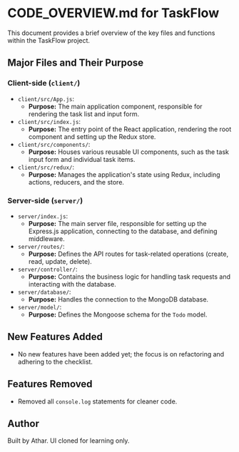 # CODE_OVERVIEW.md for TaskFlow

This document provides a brief overview of the key files and functions within the TaskFlow project.

## Major Files and Their Purpose

### Client-side (`client/`)

*   `client/src/App.js`:
    *   **Purpose:** The main application component, responsible for rendering the task list and input form.
*   `client/src/index.js`:
    *   **Purpose:** The entry point of the React application, rendering the root component and setting up the Redux store.
*   `client/src/components/`:
    *   **Purpose:** Houses various reusable UI components, such as the task input form and individual task items.
*   `client/src/redux/`:
    *   **Purpose:** Manages the application's state using Redux, including actions, reducers, and the store.

### Server-side (`server/`)

*   `server/index.js`:
    *   **Purpose:** The main server file, responsible for setting up the Express.js application, connecting to the database, and defining middleware.
*   `server/routes/`:
    *   **Purpose:** Defines the API routes for task-related operations (create, read, update, delete).
*   `server/controller/`:
    *   **Purpose:** Contains the business logic for handling task requests and interacting with the database.
*   `server/database/`:
    *   **Purpose:** Handles the connection to the MongoDB database.
*   `server/model/`:
    *   **Purpose:** Defines the Mongoose schema for the `Todo` model.

## New Features Added

*   No new features have been added yet; the focus is on refactoring and adhering to the checklist.

## Features Removed

*   Removed all `console.log` statements for cleaner code.

## Author

Built by Athar. UI cloned for learning only.
